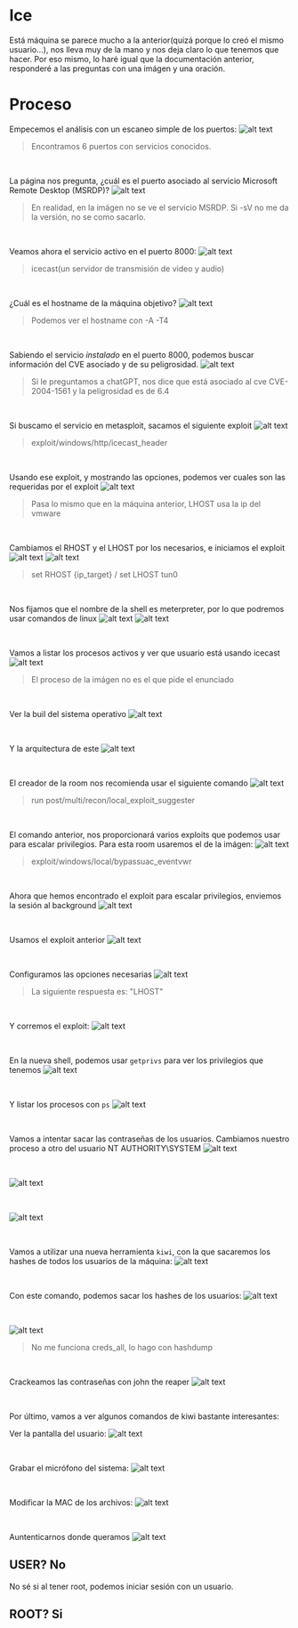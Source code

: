 # Ice

Está máquina se parece mucho a la anterior(quizá porque lo creó el mismo usuario...), nos lleva muy de la mano y nos deja claro lo que tenemos que hacer. Por eso mismo, lo haré igual que la documentación anterior, responderé a las preguntas con una imágen y una oración.

# Proceso

Empecemos el análisis con un escaneo simple de los puertos:
![alt text](img/image-4.png)
> Encontramos 6 puertos con servicios conocidos.

<br>

La página nos pregunta, ¿cuál es el puerto asociado al servicio Microsoft Remote Desktop (MSRDP)?
![alt text](img/image.png)
> En realidad, en la imágen no se ve el servicio MSRDP. Si -sV no me da la versión, no se como sacarlo.

<br>

Veamos ahora el servicio activo en el puerto 8000:
![alt text](img/image-5.png)
> icecast(un servidor de transmisión de video y audio)

<br>

¿Cuál es el hostname de la máquina objetivo?
![alt text](img/image-2.png)
> Podemos ver el hostname con -A -T4

<br>

Sabiendo el servicio *instalado* en el puerto 8000, podemos buscar información del CVE asociado y de su peligrosidad.
![alt text](img/image-3.png)
> Si le preguntamos a chatGPT, nos dice que está asociado al cve CVE-2004-1561 y la peligrosidad es de 6.4

<br>

Si buscamo el servicio en metasploit, sacamos el siguiente exploit
![alt text](img/image-6.png)
> exploit/windows/http/icecast_header

<br>

Usando ese exploit, y mostrando las opciones, podemos ver cuales son las requeridas por el exploit
![alt text](img/image-7.png)
> Pasa lo mismo que en la máquina anterior, LHOST usa la ip del vmware

<br>

Cambiamos el RHOST y el LHOST por los necesarios, e iniciamos el exploit
![alt text](img/image-9.png)
![alt text](img/image-10.png)
> set RHOST {ip_target} / set LHOST tun0

<br>

Nos fijamos que el nombre de la shell es meterpreter, por lo que podremos usar comandos de linux
![alt text](img/image-11.png)
![alt text](image-1.png)

<br>

Vamos a listar los procesos activos y ver que usuario está usando icecast
![alt text](img/image-12.png)
> El proceso de la imágen no es el que pide el enunciado

<br>

Ver la buil del sistema operativo
![alt text](img/image-13.png)

<br>

Y la arquitectura de este
![alt text](img/image-14.png)

<br>

El creador de la room nos recomienda usar el siguiente comando
![alt text](img/image-15.png)
> run post/multi/recon/local_exploit_suggester

<br>

El comando anterior, nos proporcionará varios exploits que podemos usar para escalar privilegios. Para esta room usaremos el de la imágen:
![alt text](img/image-17.png)
> exploit/windows/local/bypassuac_eventvwr

<br>

Ahora que hemos encontrado el exploit para escalar privilegios, enviemos la sesión al background
![alt text](img/image-18.png)

<br>

Usamos el exploit anterior
![alt text](img/image-21.png)

<br>

Configuramos las opciones necesarias
![alt text](img/image-20.png)
> La siguiente respuesta es: "LHOST"

<br>

Y corremos el exploit:
![alt text](img/image-22.png)

<br>

En la nueva shell, podemos usar `getprivs` para ver los privilegios que tenemos
![alt text](img/image-23.png)

<br>

Y listar los procesos con `ps`
![alt text](img/image-24.png)

<br>

Vamos a intentar sacar las contraseñas de los usuarios. Cambiamos nuestro proceso a otro del usuario NT AUTHORITY\SYSTEM
![alt text](img/image-25.png)

<br>

![alt text](img/image-26.png)

<br>

![alt text](img/image-27.png)

<br>

Vamos a utilizar una nueva herramienta `kiwi`, con la que sacaremos los hashes de todos los usuarios de la máquina:
![alt text](img/image-28.png)

<br>

Con este comando, podemos sacar los hashes de los usuarios:
![alt text](img/image-29.png)

<br>

![alt text](img/image-30.png)
> No me funciona creds_all, lo hago con hashdump

<br>

Crackeamos las contraseñas con john the reaper
![alt text](img/image-31.png)

<br>

Por último, vamos a ver algunos comandos de kiwi bastante interesantes:

Ver la pantalla del usuario:
![alt text](img/image-32.png)

<br>

Grabar el micrófono del sistema:
![alt text](img/image-33.png)

<br>

Modificar la MAC de los archivos:
![alt text](img/image-34.png)

<br>

Auntenticarnos donde queramos
![alt text](img/image-35.png)

## USER? No

No sé si al tener root, podemos iniciar sesión con un usuario.

## ROOT? Si

